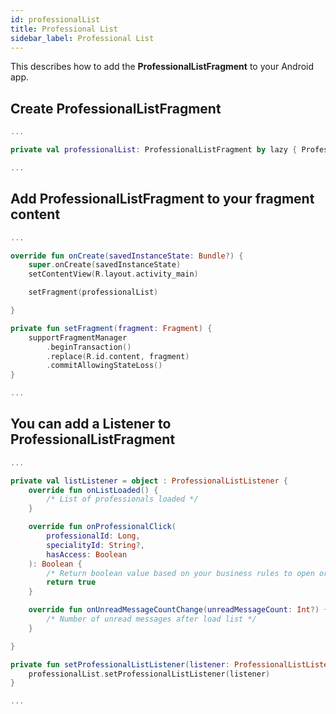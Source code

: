 ```yaml
---
id: professionalList
title: Professional List
sidebar_label: Professional List
---
```


This describes how to add the **ProfessionalListFragment** to your Android app.

## Create ProfessionalListFragment

```kotlin
...

private val professionalList: ProfessionalListFragment by lazy { ProfessionalListFragment() }

...
 ```

## Add ProfessionalListFragment to your fragment content

```kotlin
...

override fun onCreate(savedInstanceState: Bundle?) {        
    super.onCreate(savedInstanceState)
    setContentView(R.layout.activity_main)

    setFragment(professionalList)

}

private fun setFragment(fragment: Fragment) {
    supportFragmentManager
        .beginTransaction()
        .replace(R.id.content, fragment)
        .commitAllowingStateLoss()
}

...
```

## You can add a Listener to ProfessionalListFragment

```kotlin
...

private val listListener = object : ProfessionalListListener {
    override fun onListLoaded() {
        /* List of professionals loaded */      
    }

    override fun onProfessionalClick(
        professionalId: Long,
        specialityId: String?,
        hasAccess: Boolean
    ): Boolean {
        /* Return boolean value based on your business rules to open or not a chat */
        return true
    }

    override fun onUnreadMessageCountChange(unreadMessageCount: Int?) {
        /* Number of unread messages after load list */           
    }

}

private fun setProfessionalListListener(listener: ProfessionalListListener) {
    professionalList.setProfessionalListListener(listener)
}

...
```
